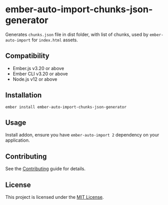 ember-auto-import-chunks-json-generator
==============================================================================

Generates `chunks.json` file in dist folder, with list of chunks, used by `ember-auto-import` for `index.html` assets.


Compatibility
------------------------------------------------------------------------------

* Ember.js v3.20 or above
* Ember CLI v3.20 or above
* Node.js v12 or above


Installation
------------------------------------------------------------------------------

```
ember install ember-auto-import-chunks-json-generator
```


Usage
------------------------------------------------------------------------------

Install addon, ensure you have `ember-auto-import 2` dependency on your application.

Contributing
------------------------------------------------------------------------------

See the [Contributing](CONTRIBUTING.md) guide for details.


License
------------------------------------------------------------------------------

This project is licensed under the [MIT License](LICENSE.md).
